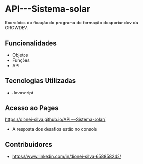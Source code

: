 # API---Sistema-solar

Exercícios de fixação do programa de formação despertar dev da GROWDEV.

## Funcionalidades

- Objetos
- Funções
- API

## Tecnologias Utilizadas

- Javascript 

## Acesso ao Pages

https://dionei-silva.github.io/API---Sistema-solar/

- A resposta dos desafios estão no console


## Contribuidores

- https://www.linkedin.com/in/dionei-silva-658858243/
